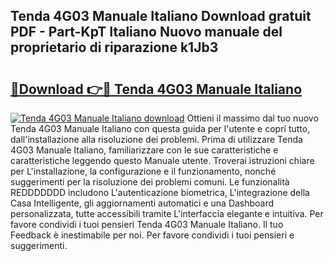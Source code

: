 ## Tenda 4G03 Manuale Italiano Download gratuit PDF - Part-KpT Italiano Nuovo manuale del proprietario di riparazione k1Jb3

# <h2><a href="http://df9gy1r.blite.top/?on=Tenda+4G03+Manuale+Italiano">🔗Download 👉🔴 Tenda 4G03 Manuale Italiano</a></h2>

[![Tenda 4G03 Manuale Italiano download](https://i.imgur.com/lujVjoI.png)](http://df9gy1r.blite.top/?on=Tenda+4G03+Manuale+Italiano)
Ottieni il massimo dal tuo nuovo Tenda 4G03 Manuale Italiano con questa guida per l'utente e copri tutto, dall'installazione alla risoluzione dei problemi. Prima di utilizzare Tenda 4G03 Manuale Italiano, familiarizzare con le sue caratteristiche e caratteristiche leggendo questo Manuale utente. Troverai istruzioni chiare per L'installazione, la configurazione e il funzionamento, nonché suggerimenti per la risoluzione dei problemi comuni. Le funzionalità REDDDDDDD includono L'autenticazione biometrica, L'integrazione della Casa Intelligente, gli aggiornamenti automatici e una Dashboard personalizzata, tutte accessibili tramite L'interfaccia elegante e intuitiva. Per favore condividi i tuoi pensieri Tenda 4G03 Manuale Italiano. Il tuo Feedback è inestimabile per noi. Per favore condividi i tuoi pensieri e suggerimenti.
